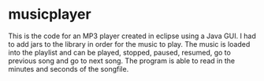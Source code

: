 # musicplayer
This is the code for an MP3 player created in eclipse using a Java GUI. I had to add jars to the library in order for the music to play. The music is loaded into the playlist and can be played, stopped, paused, resumed, go to previous song and go to next song. The program is able to read in the minutes and seconds of the songfile.
